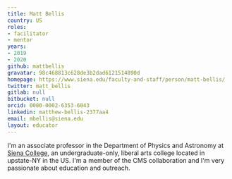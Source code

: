 ```yaml
---
title: Matt Bellis
country: US
roles:
- facilitator
- mentor
years:
- 2019
- 2020
github: mattbellis
gravatar: 98c468813c628de3b2dad6121514890d
homepage: https://www.siena.edu/faculty-and-staff/person/matt-bellis/
twitter: matt_bellis
gitlab: null
bitbucket: null
orcid: 0000-0002-6353-6043
linkedin: matthew-bellis-2377aa4
email: mbellis@siena.edu
layout: educator
---
```


<!-- Write something about yourself here (if you want)!
You can use Markdown syntax to style this page.
-->
I'm an associate professor in the Department of Physics and Astronomy
at [Siena College](https://www.siena.edu/), an undergraduate-only, liberal arts college
located in upstate-NY in the US.
I'm a member of the CMS collaboration and I'm very passionate about education
and outreach.